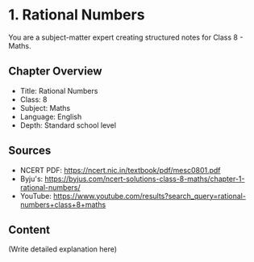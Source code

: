 # 1. Rational Numbers

You are a subject-matter expert creating structured notes for Class 8 - Maths.

## Chapter Overview
- Title: Rational Numbers
- Class: 8
- Subject: Maths
- Language: English
- Depth: Standard school level

## Sources
- NCERT PDF: https://ncert.nic.in/textbook/pdf/mesc0801.pdf
- Byju's: https://byjus.com/ncert-solutions-class-8-maths/chapter-1-rational-numbers/
- YouTube: https://www.youtube.com/results?search_query=rational-numbers+class+8+maths

## Content
(Write detailed explanation here)
